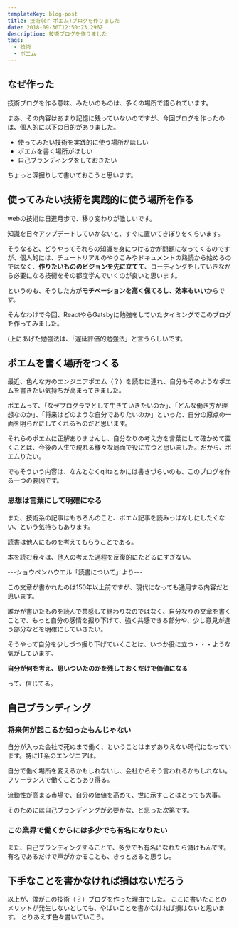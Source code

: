 ```yaml
---
templateKey: blog-post
title: 技術(or ポエム)ブログを作りました
date: 2018-09-30T12:50:23.296Z
description: 技術ブログを作りました
tags:
  - 技術
  - ポエム
---
```

## なぜ作った
技術ブログを作る意味、みたいのものは、多くの場所で語られています。

まあ、その内容はあまり記憶に残っていないのですが、今回ブログを作ったのは、個人的に以下の目的がありました。

- 使ってみたい技術を実践的に使う場所がほしい
- ポエムを書く場所がほしい
- 自己ブランディングをしておきたい

ちょっと深掘りして書いておこうと思います。

## 使ってみたい技術を実践的に使う場所を作る
webの技術は日進月歩で、移り変わりが激しいです。

知識を日々アップデートしていかないと、すぐに置いてきぼりをくらいます。

そうなると、どうやってそれらの知識を身につけるかが問題になってくるのですが、個人的には、チュートリアルのやりこみやドキュメントの熟読から始めるのではなく、**作りたいもののビジョンを先に立てて**、コーディングをしていきながら必要になる技術をその都度学んでいくのが良いと思います。

というのも、そうした方が**モチベーションを高く保てるし、効率もいい**からです。

そんなわけで今回、ReactやらGatsbyに勉強をしていたタイミングでこのブログを作ってみました。


(上にあげた勉強法は、「遅延評価的勉強法」と言うらしいです。


## ポエムを書く場所をつくる
最近、色んな方のエンジニアポエム（？）を読むに連れ、自分もそのようなポエムを書きたい気持ちが高まってきました。

ポエムって、「なぜプログラマとして生きていきたいのか」、「どんな働き方が理想なのか」、「将来はどのような自分でありたいのか」といった、自分の原点の一面を明らかにしてくれるものだと思います。

それらのポエムに正解ありませんし、自分なりの考え方を言葉にして確かめて置くことは、今後の人生で現れる様々な局面で役に立つと思いました。だから、ポエムりたい。

でもそういう内容は、なんとなくqiitaとかには書きづらいのも、このブログを作る一つの要因です。

### 思想は言葉にして明確になる
また、技術系の記事はもちろんのこと、ポエム記事を読みっぱなしにしたくない、という気持ちもあります。

>
読書は他人にものを考えてもらうことである。
>
本を読む我々は、他人の考えた過程を反復的にたどるにすぎない。
> 
---ショウペンハウエル「読書について」より---

この文章が書かれたのは150年以上前ですが、現代になっても通用する内容だと思います。

誰かが書いたものを読んで共感して終わりなのではなく、自分なりの文章を書くことで、もっと自分の感情を掘り下げて、強く共感できる部分や、少し意見が違う部分などを明確にしていきたい。

そうやって自分を少しづつ掘り下げていくことは、いつか役に立つ・・・ような気がしています。

**自分が何を考え、思いついたのかを残しておくだけで価値になる**

って、信じてる。

## 自己ブランディング
### 将来何が起こるか知ったもんじゃない
自分が入った会社で死ぬまで働く、ということはまずありえない時代になっています。特にIT系のエンジニアは。

自分で働く場所を変えるかもしれないし、会社からそう言われるかもしれない。フリーランスで働くこともあり得る。

流動性が高まる市場で、自分の価値を高めて、世に示すことはとっても大事。

そのためには自己ブランディングが必要かな、と思った次第です。
### この業界で働くからには多少でも有名になりたい
また、自己ブランディングすることで、多少でも有名になれたら儲けもんです。
有名であるだけで声がかかることも、きっとあると思うし。


## 下手なことを書かなければ損はないだろう
以上が、僕がこの技術（？）ブログを作った理由でした。
ここに書いたことのメリットが発生しないとしても、やばいことを書かなければ損はないと思います。
とりあえず色々書いていこう。

